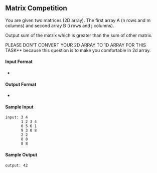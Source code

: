 ## **Matrix Competition**

You are given two matrices (2D array). The first array A (n rows and m columns) and second array B (i rows and j columns).

Output sum of the matrix which is greater than the sum of other matrix.

PLEASE DON'T CONVERT YOUR 2D ARRAY TO 1D ARRAY FOR THIS TASK** because this question is to make you comfortable in 2d array.

#### **Input Format**

-

#### **Output Format**

- 

#### **Sample Input**
    input: 3 4
           1 2 3 4
           0 5 6 1
           9 3 0 8
           2 2
           8 8 
           8 8 

#### **Sample Output**
    output: 42

